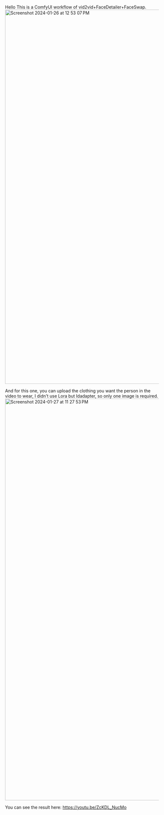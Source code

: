 Hello
This is a ComfyUI workflow of vid2vid+FaceDetailer+FaceSwap.
<img width="1221" alt="Screenshot 2024-01-26 at 12 53 07 PM" src="https://github.com/KingLeear/ComfyUi_Video_FaceRestore/assets/131568889/78849c26-52fd-4207-af12-508dbc7cdbca">

And for this one, you can upload the clothing you want the person in the video to wear, I didn't use Lora but Idadapter, so only one image is required. 
<img width="1311" alt="Screenshot 2024-01-27 at 11 27 53 PM" src="https://github.com/KingLeear/ComfyUi_Video_FaceRestore/assets/131568889/33fbafa7-7aaa-4381-a070-6fa0e72ff852">


You can see the result here:
https://youtu.be/ZcKDL_NucMo

